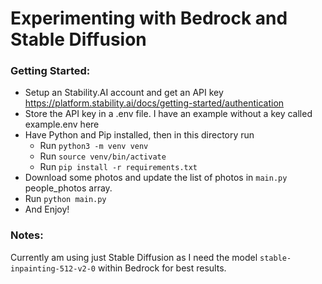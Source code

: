 # Experimenting with Bedrock and Stable Diffusion

### Getting Started:
* Setup an Stability.AI account and get an API key https://platform.stability.ai/docs/getting-started/authentication
* Store the API key in a .env file. I have an example without a key called example.env here
* Have Python and Pip installed, then in this directory run
    * Run `python3 -m venv venv`
    * Run `source venv/bin/activate`
    * Run `pip install -r requirements.txt`
* Download some photos and update the list of photos in `main.py` people_photos array.
* Run `python main.py`
* And Enjoy!

### Notes:
Currently am using just Stable Diffusion as I need the model `stable-inpainting-512-v2-0` within Bedrock for best results.
